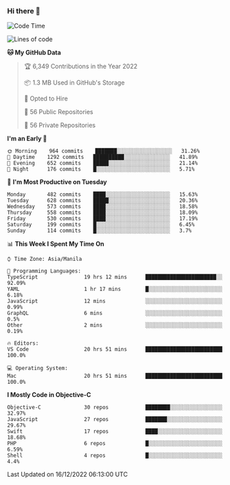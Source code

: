 ### Hi there 👋

<!--START_SECTION:waka-->
![Code Time](http://img.shields.io/badge/Code%20Time-3%2C490%20hrs%2010%20mins-blue)

![Lines of code](https://img.shields.io/badge/From%20Hello%20World%20I%27ve%20Written-2%20Million%20lines%20of%20code-blue)

**🐱 My GitHub Data** 

> 🏆 6,349 Contributions in the Year 2022
 > 
> 📦 1.3 MB Used in GitHub's Storage 
 > 
> 💼 Opted to Hire
 > 
> 📜 56 Public Repositories 
 > 
> 🔑 56 Private Repositories  
 > 
**I'm an Early 🐤** 

```text
🌞 Morning    964 commits    ███████░░░░░░░░░░░░░░░░░░   31.26% 
🌆 Daytime    1292 commits   ██████████░░░░░░░░░░░░░░░   41.89% 
🌃 Evening    652 commits    █████░░░░░░░░░░░░░░░░░░░░   21.14% 
🌙 Night      176 commits    █░░░░░░░░░░░░░░░░░░░░░░░░   5.71%

```
📅 **I'm Most Productive on Tuesday** 

```text
Monday       482 commits    ████░░░░░░░░░░░░░░░░░░░░░   15.63% 
Tuesday      628 commits    █████░░░░░░░░░░░░░░░░░░░░   20.36% 
Wednesday    573 commits    ████░░░░░░░░░░░░░░░░░░░░░   18.58% 
Thursday     558 commits    ████░░░░░░░░░░░░░░░░░░░░░   18.09% 
Friday       530 commits    ████░░░░░░░░░░░░░░░░░░░░░   17.19% 
Saturday     199 commits    █░░░░░░░░░░░░░░░░░░░░░░░░   6.45% 
Sunday       114 commits    █░░░░░░░░░░░░░░░░░░░░░░░░   3.7%

```


📊 **This Week I Spent My Time On** 

```text
⌚︎ Time Zone: Asia/Manila

💬 Programming Languages: 
TypeScript               19 hrs 12 mins      ███████████████████████░░   92.09% 
YAML                     1 hr 17 mins        █░░░░░░░░░░░░░░░░░░░░░░░░   6.18% 
JavaScript               12 mins             ░░░░░░░░░░░░░░░░░░░░░░░░░   0.99% 
GraphQL                  6 mins              ░░░░░░░░░░░░░░░░░░░░░░░░░   0.5% 
Other                    2 mins              ░░░░░░░░░░░░░░░░░░░░░░░░░   0.19%

🔥 Editors: 
VS Code                  20 hrs 51 mins      █████████████████████████   100.0%

💻 Operating System: 
Mac                      20 hrs 51 mins      █████████████████████████   100.0%

```

**I Mostly Code in Objective-C** 

```text
Objective-C              30 repos            ████████░░░░░░░░░░░░░░░░░   32.97% 
JavaScript               27 repos            ███████░░░░░░░░░░░░░░░░░░   29.67% 
Swift                    17 repos            ████░░░░░░░░░░░░░░░░░░░░░   18.68% 
PHP                      6 repos             █░░░░░░░░░░░░░░░░░░░░░░░░   6.59% 
Shell                    4 repos             █░░░░░░░░░░░░░░░░░░░░░░░░   4.4%

```



 Last Updated on 16/12/2022 06:13:00 UTC
<!--END_SECTION:waka-->


<!--
**rad182/rad182** is a ✨ _special_ ✨ repository because its `README.md` (this file) appears on your GitHub profile.

Here are some ideas to get you started:

- 🔭 I’m currently working on ...
- 🌱 I’m currently learning ...
- 👯 I’m looking to collaborate on ...
- 🤔 I’m looking for help with ...
- 💬 Ask me about ...
- 📫 How to reach me: ...
- 😄 Pronouns: ...
- ⚡ Fun fact: ...
-->
